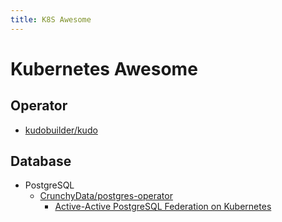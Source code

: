 ```yaml
---
title: K8S Awesome
---
```


# Kubernetes Awesome

## Operator
* [kudobuilder/kudo](https://github.com/kudobuilder/kudo)

## Database
* PostgreSQL
  * [CrunchyData/postgres-operator](https://github.com/CrunchyData/postgres-operator)
    * [Active-Active PostgreSQL Federation on Kubernetes](https://info.crunchydata.com/blog/active-active-postgres-federation-on-kubernetes?hs_amp=true)
